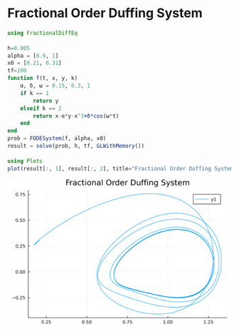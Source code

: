 # Fractional Order Duffing System

```julia
using FractionalDiffEq

h=0.005
alpha = [0.9, 1]
x0 = [0.21, 0.31]
tf=100
function f(t, x, y, k)
    α, δ, ω = 0.15, 0.3, 1
    if k == 1
        return y
    elseif k == 2
        return x-α*y-x^3+δ*cos(ω*t)
    end
end
prob = FODESystem(f, alpha, x0)
result = solve(prob, h, tf, GLWithMemory())

using Plots
plot(result[:, 1], result[:, 2], title="Fractional Order Duffing System")
```

![Duffing](./assets/Duffing.png)